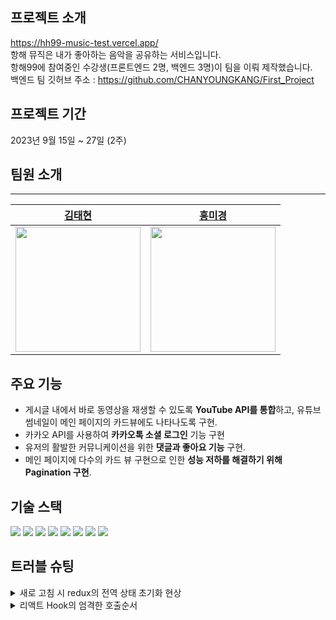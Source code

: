 ## 프로젝트 소개
https://hh99-music-test.vercel.app/  
항해 뮤직은 내가 좋아하는 음악을 공유하는 서비스입니다.  
항해99에 참여중인 수강생(프론트엔드 2명, 백엔드 3명)이 팀을 이뤄 제작했습니다.  
백엔드 팀 깃허브 주소 : https://github.com/CHANYOUNGKANG/First_Project
  
## 프로젝트 기간
2023년 9월 15일 ~ 27일 (2주)

## 팀원 소개
---
|[김태현](https://github.com/ted0729)|[홍미경](https://github.com/nvnhong)|
|:-:|:-:|
|<img src="https://avatars.githubusercontent.com/u/138233242?v=4" width="200" height="200"/>|<img src="https://avatars.githubusercontent.com/u/134766917?v=4" width="200" height="200"/>|

## 주요 기능
- 게시글 내에서 바로 동영상을 재생할 수 있도록 **YouTube API를 통합**하고, 유튜브 썸네일이 메인 페이지의 카드뷰에도 나타나도록 구현.
- 카카오 API를 사용하여 **카카오톡 소셜 로그인** 기능 구현
- 유저의 활발한 커뮤니케이션을 위한 **댓글과 좋아요 기능** 구현.
- 메인 페이지에 다수의 카드 뷰 구현으로 인한 **성능 저하를 해결하기 위해 Pagination 구현**.

## 기술 스택
<div>
 <img src="https://img.shields.io/badge/javascript-F7DF1E?style=for-the-badge&logo=javascript&logoColor=black">
 <img src="https://img.shields.io/badge/styled-component-DB7093?style=for-the-badge&logo=styled-component&logoColor=black">
 <img src="https://img.shields.io/badge/react-61DAFB?style=for-the-badge&logo=react&logoColor=black">
 <img src="https://img.shields.io/badge/redux-764ABC?style=for-the-badge&logo=redux&logoColor=black">
 <img src="https://img.shields.io/badge/reactrouter-CA4245?style=for-the-badge&logo=reactrouter&logoColor=black">
 <img src="https://img.shields.io/badge/reactquery-FF4154?style=for-the-badge&logo=reactquery&logoColor=black">
 <img src="https://img.shields.io/badge/tailwindcss-06B6D4?style=for-the-badge&logo=tailwindcss&logoColor=black">
 <img src="https://img.shields.io/badge/vercel-000000?style=for-the-badge&logo=vercel&logoColor=white">
</div>

## 트러블 슈팅
<details>
<summary>새로 고침 시 redux의 전역 상태 초기화 현상</summary>
- 문제의 디테일
  <br>
로그인 후 사용자의 정보를 redux의 상태에 저장하여 게시글이나 댓글 CRUD 시 사용했습니다. 그러나 새로고침 시 리덕스의 state가 사라지는 현상이 있었습니다.
  <br>
- 해결 방법
  <br>
최상위 컴포넌트에서 useEffect와 백엔드에서 사용자정보를 전달받을 수 있는 api를 활용해 문제를 해결하였습니다.
  <br>
</details>
<details>
<summary>리액트 Hook의 엄격한 호출순서</summary>
- 문제의 디테일
  <br>
코드를 그때 그때 상황에 맞게 급하게 구현하다보니, 렌더링의 순서가 꼬일수 있다는 사실을 간과하고 생각나는데로 코드를 짜다보니 오류를 마주치게되었숩나다.
  <br>
- 해결 방법
  <br>
리액트 Hook은 함수 컴포넌트 내에서만 호출되어야 하고, 훅은 조건문, 반복문(loops), 중첩 함수 등과 같은 JavaScript의 제어문 안에서 호출되어서는
<br>
안된다는 사실과 Hook 호출을 항상 컴포넌트 함수의 가장 상위 수준에서 하도록 해야된다는걸 알게되면서 해결하였습니다.
  <br>
</details>

